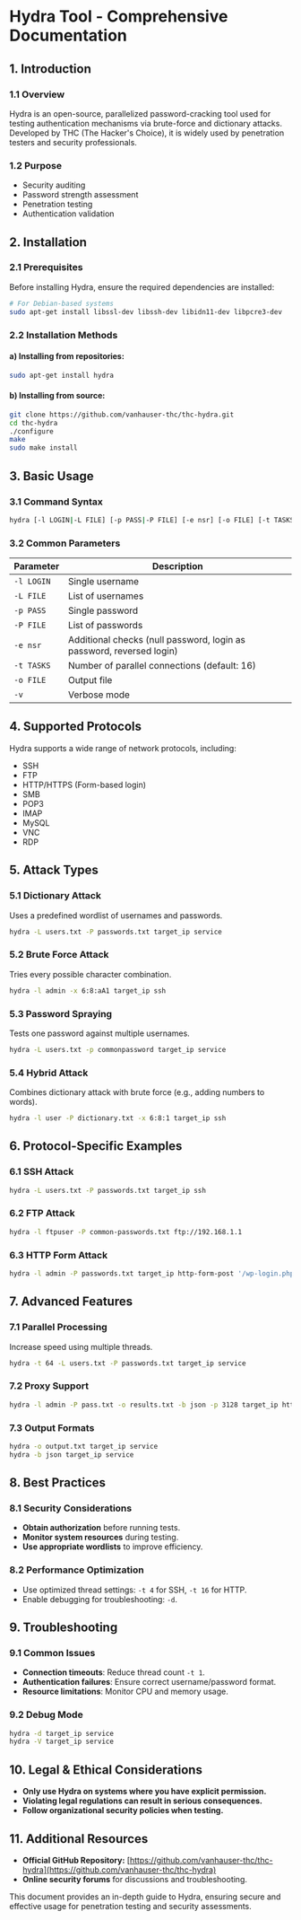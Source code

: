 # Hydra Tool - Comprehensive Documentation

## 1. Introduction

### 1.1 Overview
Hydra is an open-source, parallelized password-cracking tool used for testing authentication mechanisms via brute-force and dictionary attacks. Developed by THC (The Hacker's Choice), it is widely used by penetration testers and security professionals.

### 1.2 Purpose
- Security auditing
- Password strength assessment
- Penetration testing
- Authentication validation

## 2. Installation

### 2.1 Prerequisites
Before installing Hydra, ensure the required dependencies are installed:
```bash
# For Debian-based systems
sudo apt-get install libssl-dev libssh-dev libidn11-dev libpcre3-dev
```

### 2.2 Installation Methods
#### a) Installing from repositories:
```bash
sudo apt-get install hydra
```
#### b) Installing from source:
```bash
git clone https://github.com/vanhauser-thc/thc-hydra.git
cd thc-hydra
./configure
make
sudo make install
```

## 3. Basic Usage

### 3.1 Command Syntax
```bash
hydra [-l LOGIN|-L FILE] [-p PASS|-P FILE] [-e nsr] [-o FILE] [-t TASKS] TARGET PROTOCOL
```

### 3.2 Common Parameters
| Parameter | Description |
|-----------|-------------|
| `-l LOGIN` | Single username |
| `-L FILE` | List of usernames |
| `-p PASS` | Single password |
| `-P FILE` | List of passwords |
| `-e nsr` | Additional checks (null password, login as password, reversed login) |
| `-t TASKS` | Number of parallel connections (default: 16) |
| `-o FILE` | Output file |
| `-v` | Verbose mode |

## 4. Supported Protocols
Hydra supports a wide range of network protocols, including:
- SSH
- FTP
- HTTP/HTTPS (Form-based login)
- SMB
- POP3
- IMAP
- MySQL
- VNC
- RDP

## 5. Attack Types
### 5.1 Dictionary Attack
Uses a predefined wordlist of usernames and passwords.
```bash
hydra -L users.txt -P passwords.txt target_ip service
```

### 5.2 Brute Force Attack
Tries every possible character combination.
```bash
hydra -l admin -x 6:8:aA1 target_ip ssh
```

### 5.3 Password Spraying
Tests one password against multiple usernames.
```bash
hydra -L users.txt -p commonpassword target_ip service
```

### 5.4 Hybrid Attack
Combines dictionary attack with brute force (e.g., adding numbers to words).
```bash
hydra -l user -P dictionary.txt -x 6:8:1 target_ip ssh
```

## 6. Protocol-Specific Examples
### 6.1 SSH Attack
```bash
hydra -L users.txt -P passwords.txt target_ip ssh
```

### 6.2 FTP Attack
```bash
hydra -l ftpuser -P common-passwords.txt ftp://192.168.1.1
```

### 6.3 HTTP Form Attack
```bash
hydra -l admin -P passwords.txt target_ip http-form-post '/wp-login.php:log=^USER^&pwd=^PASS^&wp-submit=Log In:S=Location'
```

## 7. Advanced Features
### 7.1 Parallel Processing
Increase speed using multiple threads.
```bash
hydra -t 64 -L users.txt -P passwords.txt target_ip service
```

### 7.2 Proxy Support
```bash
hydra -l admin -P pass.txt -o results.txt -b json -p 3128 target_ip http-get
```

### 7.3 Output Formats
```bash
hydra -o output.txt target_ip service
hydra -b json target_ip service
```

## 8. Best Practices
### 8.1 Security Considerations
- **Obtain authorization** before running tests.
- **Monitor system resources** during testing.
- **Use appropriate wordlists** to improve efficiency.

### 8.2 Performance Optimization
- Use optimized thread settings: `-t 4` for SSH, `-t 16` for HTTP.
- Enable debugging for troubleshooting: `-d`.

## 9. Troubleshooting
### 9.1 Common Issues
- **Connection timeouts**: Reduce thread count `-t 1`.
- **Authentication failures**: Ensure correct username/password format.
- **Resource limitations**: Monitor CPU and memory usage.

### 9.2 Debug Mode
```bash
hydra -d target_ip service
hydra -V target_ip service
```

## 10. Legal & Ethical Considerations
- **Only use Hydra on systems where you have explicit permission.**
- **Violating legal regulations can result in serious consequences.**
- **Follow organizational security policies when testing.**

## 11. Additional Resources
- **Official GitHub Repository:** [https://github.com/vanhauser-thc/thc-hydra](https://github.com/vanhauser-thc/thc-hydra)
- **Online security forums** for discussions and troubleshooting.

This document provides an in-depth guide to Hydra, ensuring secure and effective usage for penetration testing and security assessments.

